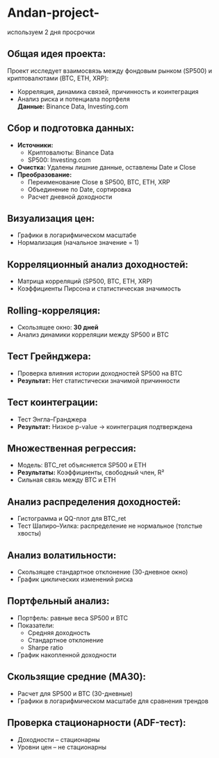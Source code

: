 # Andan-project-

используем 2 дня просрочки

## Общая идея проекта:
Проект исследует взаимосвязь между фондовым рынком (SP500) и криптовалютами (BTC, ETH, XRP):
- Корреляция, динамика связей, причинность и коинтеграция
- Анализ риска и потенциала портфеля  
**Данные:** Binance Data, Investing.com

## Сбор и подготовка данных:
- **Источники:**  
  - Криптовалюты: Binance Data  
  - SP500: Investing.com  
- **Очистка:** Удалены лишние данные, оставлены Date и Close  
- **Преобразование:**  
  - Переименование Close в SP500, BTC, ETH, XRP  
  - Объединение по Date, сортировка  
  - Расчет дневной доходности

## Визуализация цен:
- Графики в логарифмическом масштабе  
- Нормализация (начальное значение = 1)

## Корреляционный анализ доходностей:
- Матрица корреляций (SP500, BTC, ETH, XRP)  
- Коэффициенты Пирсона и статистическая значимость

## Rolling-корреляция:
- Скользящее окно: **30 дней**  
- Анализ динамики корреляции между SP500 и BTC

## Тест Грейнджера:
- Проверка влияния истории доходностей SP500 на BTC  
- **Результат:** Нет статистически значимой причинности

## Тест коинтеграции:
- Тест Энгла–Гранджера  
- **Результат:** Низкое p-value → коинтеграция подтверждена

## Множественная регрессия:
- Модель: BTC_ret объясняется SP500 и ETH  
- **Результаты:** Коэффициенты, свободный член, R²  
- Сильная связь между BTC и ETH

## Анализ распределения доходностей:
- Гистограмма и QQ-плот для BTC_ret  
- Тест Шапиро–Уилка: распределение не нормальное (толстые хвосты)

## Анализ волатильности:
- Скользящее стандартное отклонение (30-дневное окно)  
- График циклических изменений риска

## Портфельный анализ:
- Портфель: равные веса SP500 и BTC  
- Показатели:  
  - Средняя доходность  
  - Стандартное отклонение  
  - Sharpe ratio  
- График накопленной доходности

## Скользящие средние (MA30):
- Расчет для SP500 и BTC (30-дневные)  
- Графики в логарифмическом масштабе для сравнения трендов

## Проверка стационарности (ADF-тест):
- Доходности – стационарны  
- Уровни цен – не стационарны
